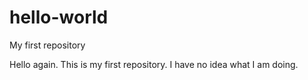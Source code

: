 # hello-world
My first repository

Hello again. This is my first repository. I have no idea what I am doing.
